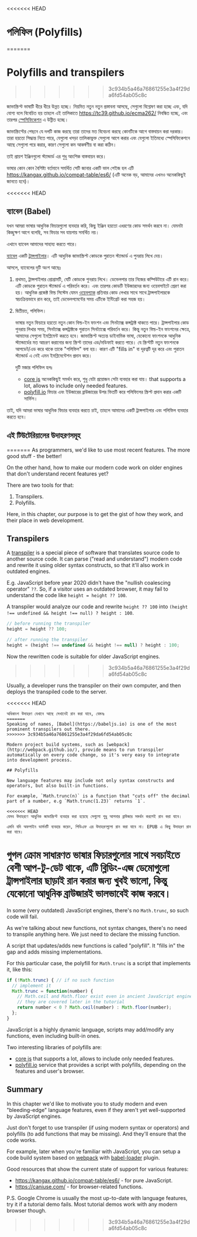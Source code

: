 
<<<<<<< HEAD
# পলিফিল (Polyfills)
=======
# Polyfills and transpilers
>>>>>>> 3c934b5a46a76861255e3a4f29da6fd54ab05c8c

জাভাস্ক্রিপ্ট ভাষাটি ধীরে ধীরে উন্নত হচ্ছে। নিয়মিত নতুন নতুন প্রস্তাবনা আসছে, সেগুলো বিশ্লেষণ করা হচ্ছে এবং, যদি যোগ্য বলে বিবেচিত হয় তাহলে এই তালিকাতে <https://tc39.github.io/ecma262/> নিবন্ধিত হচ্ছে, এবং তারপর [স্পেসিফিকেশন](http://www.ecma-international.org/publications/standards/Ecma-262.htm) এ উন্নীত হচ্ছে।

জাভাস্ক্রিপ্টের পেছনে যে দলটি কাজ করছে তারা তাদের মত বিবেচনা করছে কোনটিকে আগে বাস্তবায়ন করা দরকার। তারা হয়তো সিদ্ধান্ত নিতে পারে, যেগুলো খসড়া তালিকাভুক্ত সেগুলো আগে করার এবং যেগুলো ইতিমধ্যে স্পেসিফিকেশনে আছে সেগুলো পরে করার, কারণ সেগুলো কম আকর্ষণীয় বা করা কঠিন।

তাই প্রায়শ ইঞ্জিনগুলো স্ট্যান্ডার্ড এর শুধু আংশিক বাস্তবায়ন করে।

ভাষার কোন কোন বৈশিষ্ট্য বর্তমানে সমর্থিত সেটি জানার একটি ভাল পেইজ হল এটি <https://kangax.github.io/compat-table/es6/> (এটি অনেক বড়, আমাদের এখনও অনেককিছুই জানতে হবে)।

<<<<<<< HEAD
## ব্যাবেল (Babel)

যখন আমরা ভাষার আধুনিক ফিচারগুলো ব্যবহার করি, কিছু ইঞ্জিন হয়তো এধরণের কোড সমর্থন করবে না। যেমনটা কিচ্ছুক্ষণ আগে বলেছি, সব ফিচার সব যায়গায় সমর্থিত নয়।

এখানে ব্যাবেল আমাদের সাহায্য করতে পারে।

[ব্যাবেল](https://babeljs.io) একটি [ট্রান্সপাইলার](https://en.wikipedia.org/wiki/Source-to-source_compiler)। এটি আধুনিক জাভাস্ক্রিপ্ট কোডকে পুরাতন স্ট্যান্ডার্ড এ পুনরায় লিখে দেয়।

আসলে, ব্যাবেলের দুটি অংশ আছেঃ

1. প্রথমত, ট্রান্সপাইলার প্রোগ্রামটি, যেটি কোডকে পুনরায় লিখে। ডেভেলপার তার নিজের কম্পিউটারে এটি রান করে। এটি কোডকে পুরাতন স্ট্যান্ডার্ড এ পরিবর্তন করে। এবং তারপর কোডটি ইউজারদের জন্য ওয়েবসাইটে প্রেরণ করা হয়। আধুনিক প্রজেক্ট বিল্ড সিস্টেম যেমন [ওয়েবপ্যাক](http://webpack.github.io/) প্রতিবার কোড লেখার সাথে সাথে ট্রান্সপাইলারকে স্বয়ংক্রিয়ভাবে রান করে, তাই ডেভেলপমেন্টের সময় এটিকে ইন্টিগ্রেট করা সহজ হয়।

2. দ্বিতীয়ত, পলিফিল।

    ভাষার নতুন ফিচারে হয়তো নতুন কোন বিল্ড-ইন ফাংশন এবং সিনট্যাক্স কন্সট্রাক্ট থাকতে পারে। ট্রান্সপাইলার কোড পুনরায় লিখার সময়, সিনট্যাক্স কন্সট্রাক্টকে পুরাতন সিনট্যাক্সে পরিবর্তন করে। কিন্তু নতুন বিল্ড-ইন ফাংশনের ক্ষেত্রে, আমাদের সেগুলো ইমপ্লিমেন্ট করতে হবে। জাভাস্ক্রিপ্ট অত্যন্ত ডাইনামিক ভাষা, যেকোনো ফাংশনকে আধুনিক স্ট্যান্ডার্ডের মত আচরণ করানোর জন্য স্ক্রিপ্ট তাদের এড/মডিফাই করতে পারে।
    যে স্ক্রিপ্টটি নতুন ফাংশনকে আপডেট/এড করে থাকে তাকে "পলিফিল" বলা হয়। কারণ এটি "fills in" বা দূরত্বটি দূর করে এবং পুরাতন স্ট্যান্ডার্ড এ নেই এমন ইমপ্লিমেন্টেশন প্রদান করে।

    দুটি মজার পলিফিল হলঃ
    - [core js](https://github.com/zloirock/core-js) অনেককিছুই সমর্থন করে, শুধু যেটা প্রয়োজন সেটা ব্যবহার করা যায়। that supports a lot, allows to include only needed features.
    - [polyfill.io](http://polyfill.io) ফিচার এবং ইউজারের ব্রাউজারের উপর ভিতটি করে পলিফিলের স্ক্রিপ্ট প্রদান করার একটি সার্ভিস।

তাই, যদি আমরা ভাষার আধুনিক ফিচার ব্যবহার করতে চাই, তাহলে আমাদের একটি ট্রান্সপাইলার এবং পলিফিল ব্যবহার করতে হবে।

## এই টিউটেরিয়ালের উদাহরণসমূহ
=======
As programmers, we'd like to use most recent features. The more good stuff - the better!

On the other hand, how to make our modern code work on older engines that don't understand recent features yet?

There are two tools for that:

1. Transpilers.
2. Polyfills.

Here, in this chapter, our purpose is to get the gist of how they work, and their place in web development.

## Transpilers

A [transpiler](https://en.wikipedia.org/wiki/Source-to-source_compiler) is a special piece of software that translates source code to another source code. It can parse ("read and understand") modern code and rewrite it using older syntax constructs, so that it'll also work in outdated engines.

E.g. JavaScript before year 2020 didn't have the "nullish coalescing operator" `??`. So, if a visitor uses an outdated browser, it may fail to understand the code like `height = height ?? 100`.

A transpiler would analyze our code and rewrite `height ?? 100` into `(height !== undefined && height !== null) ? height : 100`.

```js
// before running the transpiler
height = height ?? 100;

// after running the transpiler
height = (height !== undefined && height !== null) ? height : 100;
```

Now the rewritten code is suitable for older JavaScript engines.
>>>>>>> 3c934b5a46a76861255e3a4f29da6fd54ab05c8c

Usually, a developer runs the transpiler on their own computer, and then deploys the transpiled code to the server.

<<<<<<< HEAD
````online
অধিকাংশ উদাহরণ যেখানে আছে সেখানেই রান করা যাবে, যেমনঃ
=======
Speaking of names, [Babel](https://babeljs.io) is one of the most prominent transpilers out there. 
>>>>>>> 3c934b5a46a76861255e3a4f29da6fd54ab05c8c

Modern project build systems, such as [webpack](http://webpack.github.io/), provide means to run transpiler automatically on every code change, so it's very easy to integrate into development process.

## Polyfills

New language features may include not only syntax constructs and operators, but also built-in functions.

For example, `Math.trunc(n)` is a function that "cuts off" the decimal part of a number, e.g `Math.trunc(1.23)` returns `1`.

<<<<<<< HEAD
যেসব উদাহরণে আধুনিক জাভাস্ক্রিপ্ট ব্যবহার করা হয়েছে সেগুলো শুধু আপনার ব্রাউজার সমর্থন করলেই রান করা যাবে।
````

```offline
এমনি যদি অফলাইন ভার্সনটি ব্যবহার করেন, পিডিএফ এর উদাহরণগুলো রান করা যাবে না। EPUB এ কিছু উদাহরণ রান করা যাবে।
```

গুগল ক্রোম সাধারণত ভাষার ফিচারগুলোর সাথে সবচাইতে বেশী আপ-টু-ডেট থাকে, এটি ব্লিডিং-এজ ডেমোগুলো ট্রান্সপাইলার ছাড়াই রান করার জন্য খুবই ভালো, কিন্তু যেকোনো আধুনিক ব্রাউজারই ভালভাবেই কাজ করবে।
=======
In some (very outdated) JavaScript engines, there's no `Math.trunc`, so such code will fail.

As we're talking about new functions, not syntax changes, there's no need to transpile anything here. We just need to declare the missing function.

A script that updates/adds new functions is called "polyfill". It "fills in" the gap and adds missing implementations.

For this particular case, the polyfill for `Math.trunc` is a script that implements it, like this:

```js
if (!Math.trunc) { // if no such function
  // implement it
  Math.trunc = function(number) {
    // Math.ceil and Math.floor exist even in ancient JavaScript engines
    // they are covered later in the tutorial
    return number < 0 ? Math.ceil(number) : Math.floor(number);
  };
}
```

JavaScript is a highly dynamic language, scripts may add/modify any functions, even including built-in ones. 

Two interesting libraries of polyfills are:
- [core js](https://github.com/zloirock/core-js) that supports a lot, allows to include only needed features.
- [polyfill.io](http://polyfill.io) service that provides a script with polyfills, depending on the features and user's browser.


## Summary

In this chapter we'd like to motivate you to study modern and even "bleeding-edge" language features, even if they aren't yet well-supported by JavaScript engines.

Just don't forget to use transpiler (if using modern syntax or operators) and polyfills (to add functions that may be missing). And they'll ensure that the code works.

For example, later when you're familiar with JavaScript, you can setup a code build system based on [webpack](http://webpack.github.io/) with [babel-loader](https://github.com/babel/babel-loader) plugin.

Good resources that show the current state of support for various features:
- <https://kangax.github.io/compat-table/es6/> - for pure JavaScript.
- <https://caniuse.com/> - for browser-related functions.

P.S. Google Chrome is usually the most up-to-date with language features, try it if a tutorial demo fails. Most tutorial demos work with any modern browser though.

>>>>>>> 3c934b5a46a76861255e3a4f29da6fd54ab05c8c
